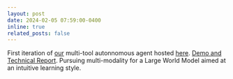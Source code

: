 ```yaml
---
layout: post
date: 2024-02-05 07:59:00-0400
inline: true
related_posts: false
---
```


First iteration of <a href='https://github.com/e-lab/'>our</a> multi-tool autonnomous agent hosted <a href='https://eugenio-a3n.streamlit.app/'>here</a>. <a href='https://viktor1223.github.io/AI-Assistant/'>Demo and Technical Report</a>. Pursuing multi-modality for a Large World Model aimed at an intuitive learning style. 